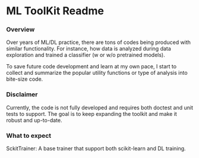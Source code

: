 # ML ToolKit Readme

### Overview

Over years of ML/DL practice, there are tons of codes being produced with similar functionality. For instance, how data is analyzed during data exploration and trained a classifier (w or w/o pretrained models). 

To save future code development and learn at my own pace, I start to collect and summarize the popular utility functions or type of analysis into bite-size code.


### Disclaimer
Currently, the code is not fully developed and requires both doctest and unit tests to support. 
The goal is to keep expanding the toolkit and make it robust and up-to-date.


### What to expect
SckitTrainer: A base trainer that support both scikit-learn and DL training.
